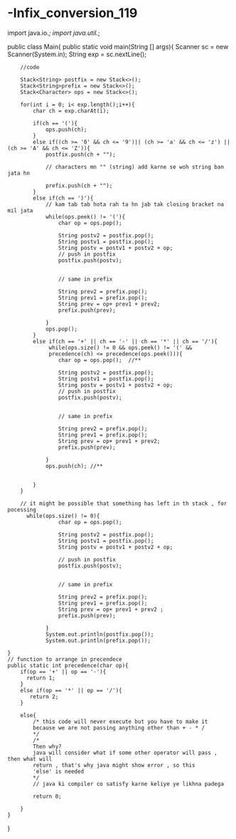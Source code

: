 # -Infix_conversion_119
import java.io.*;
import java.util.*;

public class Main{
    public static void main(String [] args){
        Scanner sc = new Scanner(System.in);
        String exp = sc.nextLine();
        
        //code 
        
        Stack<String> postfix = new Stack<>();
        Stack<String>prefix = new Stack<>();
        Stack<Character> ops = new Stack<>();
        
        for(int i = 0; i< exp.length();i++){
            char ch = exp.charAt(i);
            
            if(ch == '('){
                ops.push(ch);
            }
            else if((ch >= '0' && ch <= '9')|| (ch >= 'a' && ch <= 'z') || (ch >= 'A' && ch <= 'Z')){
                postfix.push(ch + ""); 
                
                // characters mn "" (string) add karne se woh string ban jata hn
                
                prefix.push(ch + "");
            }
            else if(ch == ')'){
                // kam tab tab hota rah ta hn jab tak closing bracket na mil jata
                while(ops.peek() != '('){
                    char op = ops.pop();
                    
                    String postv2 = postfix.pop();
                    String postv1 = postfix.pop();
                    String postv = postv1 + postv2 + op;
                    // push in postfix
                    postfix.push(postv);
                    
                    
                    // same in prefix
                    
                    String prev2 = prefix.pop();
                    String prev1 = prefix.pop();
                    String prev = op+ prev1 + prev2;
                    prefix.push(prev);
                    
                }
                ops.pop();
            }
            else if(ch == '+' || ch == '-' || ch == '*' || ch == '/'){
                 while(ops.size() != 0 && ops.peek() != '(' && 
                 precedence(ch) <= precedence(ops.peek())){
                    char op = ops.pop();  //**
                    
                    String postv2 = postfix.pop();
                    String postv1 = postfix.pop();
                    String postv = postv1 + postv2 + op;
                    // push in postfix
                    postfix.push(postv);
                    
                    
                    // same in prefix
                    
                    String prev2 = prefix.pop();
                    String prev1 = prefix.pop();
                    String prev = op+ prev1 + prev2;
                    prefix.push(prev);
                    
                }
                ops.push(ch); //**
                
                
            }
        }
        
        // it might be possible that something has left in th stack , for pocessing 
          while(ops.size() != 0){
                    char op = ops.pop();
                    
                    String postv2 = postfix.pop();
                    String postv1 = postfix.pop();
                    String postv = postv1 + postv2 + op;
                    
                    // push in postfix
                    postfix.push(postv);
                    
                    
                    // same in prefix
                    
                    String prev2 = prefix.pop();
                    String prev1 = prefix.pop();
                    String prev = op+ prev1 + prev2 ;
                    prefix.push(prev);
                    
                }
                System.out.println(postfix.pop());
                System.out.println(prefix.pop());
        
    }
    // function to arrange in precendece 
    public static int precedence(char op){
        if(op == '+' || op == '-'){
          return 1;  
        }
        else if(op == '*' || op == '/'){
           return 2; 
        }
        
        else{
            /* this code will never execute but you have to make it 
            because we are not passing anything other than + - * / 
            */
            /*
            Then why? 
            java will consider what if some other operator will pass , then what will
            return , that's why java might show error , so this 
            'else' is needed 
            */
            // java ki compiler co satisfy karne keliye ye likhna padega 
            
            return 0;
            
        }
    }
}
